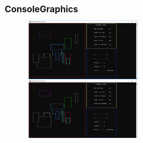 # ConsoleGraphics
<p align="center">
  <img src="Screen/1.PNG" width="350"/>
  <img src="Screen/ConsoleGraphics.gif" width="350"/>
</p>
